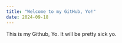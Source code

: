 ```yaml
---
title: "Welcome to my GitHub, Yo!"
date: 2024-09-18
---
```

This is my Github, Yo. It will be pretty sick yo.
